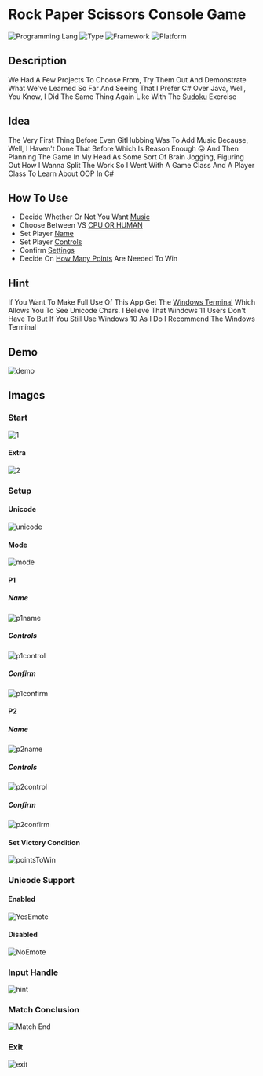 # Rock Paper Scissors Console Game
![Programming Lang](https://img.shields.io/badge/Language-C%23-brightgreen)
![Type](https://img.shields.io/badge/Type-Console-8d32a8)
![Framework](https://img.shields.io/badge/Framework-.Net%206.0-%23034efc)
![Platform](https://img.shields.io/badge/Platform-Windows-informational)

## Description
We Had A Few Projects To Choose From, Try Them Out And Demonstrate What We've Learned So Far And Seeing That I Prefer C# Over Java, Well, You Know, I Did The Same Thing Again Like With The [Sudoku](https://github.com/Neonsy/CSharp-Console_Sudoku) Exercise

## Idea
The Very First Thing Before Even GitHubbing Was To Add Music Because, Well, I Haven't Done That Before Which Is Reason Enough 😜 And Then Planning The Game In My Head As Some Sort Of Brain Jogging, Figuring Out How I Wanna Split The Work So I Went With A Game Class And A Player Class To Learn About OOP In C#

## How To Use

- Decide Whether Or Not You Want [Music](#extra)
- Choose Between VS [CPU OR HUMAN](#mode)
- Set Player [Name](#name)
- Set Player [Controls](#controls)
- Confirm [Settings](confirm)
- Decide On [How Many Points](#set-victory-condition) Are Needed To Win

## Hint
If You Want To Make Full Use Of This App Get The [Windows Terminal](https://apps.microsoft.com/store/detail/windows-terminal/9N0DX20HK701?hl=en-us&gl=us) Which Allows You To See Unicode Chars. I Believe That Windows 11 Users Don't Have To But If You Still Use Windows 10 As I Do I Recommend The Windows Terminal

## Demo
![demo](https://user-images.githubusercontent.com/65088572/196002616-1a179205-aa45-4660-96f9-5da0f19d1511.gif)

## Images

### Start
![1](https://user-images.githubusercontent.com/65088572/196003329-4fb8fbde-12a3-448a-9a27-4994e9b94ff2.jpg)

#### Extra
![2](https://user-images.githubusercontent.com/65088572/196003356-9fd1138d-8a30-43d2-9667-95148da32d08.jpg)

### Setup
#### Unicode
![unicode](https://user-images.githubusercontent.com/65088572/196003376-1dacc60b-997d-40a0-b769-aa9537c27b23.jpg)

#### Mode
![mode](https://user-images.githubusercontent.com/65088572/196003367-fd0bc5c7-7bb1-4c65-8d2c-67759dd9ec9b.jpg)

#### P1
##### Name
![p1name](https://user-images.githubusercontent.com/65088572/196003380-c16b7b95-ea4e-4ffb-a29b-cd0f3d660387.jpg)

##### Controls
![p1control](https://user-images.githubusercontent.com/65088572/196003383-4df1548b-695a-4351-944a-45e2d3eaf160.jpg)

##### Confirm
![p1confirm](https://user-images.githubusercontent.com/65088572/196003386-603c984e-24d6-41cd-b5b9-ecdbae02f5b7.jpg)

#### P2
##### Name
![p2name](https://user-images.githubusercontent.com/65088572/196003389-490f2653-971c-4602-910c-5a5930317738.jpg)

##### Controls
![p2control](https://user-images.githubusercontent.com/65088572/196003399-ce9f21a0-7555-4ebb-8078-16b31e98b578.jpg)

##### Confirm
![p2confirm](https://user-images.githubusercontent.com/65088572/196003401-089a2704-139d-4e27-addf-e300eb6a11eb.jpg)

#### Set Victory Condition
![pointsToWin](https://user-images.githubusercontent.com/65088572/196003408-3cf7d987-934f-4edf-a90f-cbceaa8a703a.jpg)

### Unicode Support
#### Enabled
![YesEmote](https://user-images.githubusercontent.com/65088572/196003435-17acfbd8-e8e2-4f27-b9a1-76855f85bba7.jpg)

#### Disabled
![NoEmote](https://user-images.githubusercontent.com/65088572/196003443-e6ae4832-9295-4760-bffd-3e135b2982cd.jpg)

### Input Handle
![hint](https://user-images.githubusercontent.com/65088572/197030733-2913b67d-4027-4dbb-9674-be030549f65e.jpg)

### Match Conclusion
![Match End](https://user-images.githubusercontent.com/65088572/196003455-17ec8e1d-8563-441a-b5b6-7b14bfcd46dd.jpg)

### Exit
![exit](https://user-images.githubusercontent.com/65088572/196003458-1b10f943-845b-4f28-8979-e1aba62765dd.jpg)
